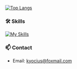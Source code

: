 [![Top Langs](https://github-readme-stats.vercel.app/api/top-langs/?username=Kyocius&layout=donut-vertical&hide=html&title_color=CC88BB&text_color=885566&bg_color=20,F2FBFF,E6F8FF,FFE6EB,FFF2F5)](https://github.com/anuraghazra/github-readme-stats)

### 🛠️ Skills

[![My Skills](https://skillicons.dev/icons?i=python,cs,dotnet,kotlin,visualstudio,vscode)](https://skillicons.dev)

### 📫 Contact

- Email: <kyocius@foxmail.com>
